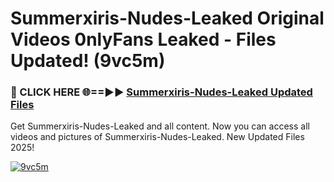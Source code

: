 # Summerxiris-Nudes-Leaked Original Videos 0nlyFans Leaked - Files Updated! (9vc5m)

<h3>🔴 CLICK HERE 🌐==►► <a href="https://tinyurl.com/4mcuefdz" rel="nofollow">Summerxiris-Nudes-Leaked Updated Files</a></h3>

Get Summerxiris-Nudes-Leaked and all content. Now you can access all videos and pictures of Summerxiris-Nudes-Leaked. New Updated Files 2025!

[![9vc5m](https://i.imgur.com/StAQSOY.gif)](https://tinyurl.com/4mcuefdz)
